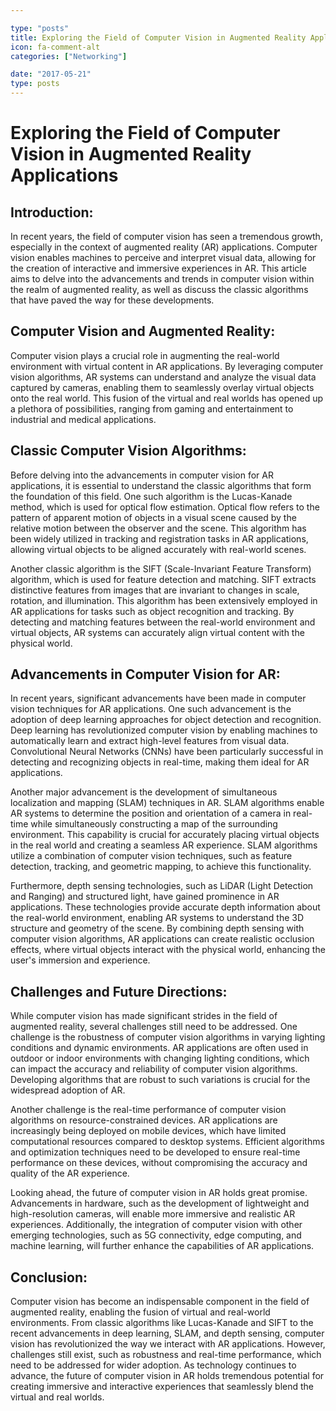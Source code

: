 ```yaml
---

type: "posts"
title: Exploring the Field of Computer Vision in Augmented Reality Applications
icon: fa-comment-alt
categories: ["Networking"]

date: "2017-05-21"
type: posts
---
```





# Exploring the Field of Computer Vision in Augmented Reality Applications

## Introduction:
In recent years, the field of computer vision has seen a tremendous growth, especially in the context of augmented reality (AR) applications. Computer vision enables machines to perceive and interpret visual data, allowing for the creation of interactive and immersive experiences in AR. This article aims to delve into the advancements and trends in computer vision within the realm of augmented reality, as well as discuss the classic algorithms that have paved the way for these developments.

## Computer Vision and Augmented Reality:
Computer vision plays a crucial role in augmenting the real-world environment with virtual content in AR applications. By leveraging computer vision algorithms, AR systems can understand and analyze the visual data captured by cameras, enabling them to seamlessly overlay virtual objects onto the real world. This fusion of the virtual and real worlds has opened up a plethora of possibilities, ranging from gaming and entertainment to industrial and medical applications.

## Classic Computer Vision Algorithms:
Before delving into the advancements in computer vision for AR applications, it is essential to understand the classic algorithms that form the foundation of this field. One such algorithm is the Lucas-Kanade method, which is used for optical flow estimation. Optical flow refers to the pattern of apparent motion of objects in a visual scene caused by the relative motion between the observer and the scene. This algorithm has been widely utilized in tracking and registration tasks in AR applications, allowing virtual objects to be aligned accurately with real-world scenes.

Another classic algorithm is the SIFT (Scale-Invariant Feature Transform) algorithm, which is used for feature detection and matching. SIFT extracts distinctive features from images that are invariant to changes in scale, rotation, and illumination. This algorithm has been extensively employed in AR applications for tasks such as object recognition and tracking. By detecting and matching features between the real-world environment and virtual objects, AR systems can accurately align virtual content with the physical world.

## Advancements in Computer Vision for AR:
In recent years, significant advancements have been made in computer vision techniques for AR applications. One such advancement is the adoption of deep learning approaches for object detection and recognition. Deep learning has revolutionized computer vision by enabling machines to automatically learn and extract high-level features from visual data. Convolutional Neural Networks (CNNs) have been particularly successful in detecting and recognizing objects in real-time, making them ideal for AR applications.

Another major advancement is the development of simultaneous localization and mapping (SLAM) techniques in AR. SLAM algorithms enable AR systems to determine the position and orientation of a camera in real-time while simultaneously constructing a map of the surrounding environment. This capability is crucial for accurately placing virtual objects in the real world and creating a seamless AR experience. SLAM algorithms utilize a combination of computer vision techniques, such as feature detection, tracking, and geometric mapping, to achieve this functionality.

Furthermore, depth sensing technologies, such as LiDAR (Light Detection and Ranging) and structured light, have gained prominence in AR applications. These technologies provide accurate depth information about the real-world environment, enabling AR systems to understand the 3D structure and geometry of the scene. By combining depth sensing with computer vision algorithms, AR applications can create realistic occlusion effects, where virtual objects interact with the physical world, enhancing the user's immersion and experience.

## Challenges and Future Directions:
While computer vision has made significant strides in the field of augmented reality, several challenges still need to be addressed. One challenge is the robustness of computer vision algorithms in varying lighting conditions and dynamic environments. AR applications are often used in outdoor or indoor environments with changing lighting conditions, which can impact the accuracy and reliability of computer vision algorithms. Developing algorithms that are robust to such variations is crucial for the widespread adoption of AR.

Another challenge is the real-time performance of computer vision algorithms on resource-constrained devices. AR applications are increasingly being deployed on mobile devices, which have limited computational resources compared to desktop systems. Efficient algorithms and optimization techniques need to be developed to ensure real-time performance on these devices, without compromising the accuracy and quality of the AR experience.

Looking ahead, the future of computer vision in AR holds great promise. Advancements in hardware, such as the development of lightweight and high-resolution cameras, will enable more immersive and realistic AR experiences. Additionally, the integration of computer vision with other emerging technologies, such as 5G connectivity, edge computing, and machine learning, will further enhance the capabilities of AR applications.

## Conclusion:
Computer vision has become an indispensable component in the field of augmented reality, enabling the fusion of virtual and real-world environments. From classic algorithms like Lucas-Kanade and SIFT to the recent advancements in deep learning, SLAM, and depth sensing, computer vision has revolutionized the way we interact with AR applications. However, challenges still exist, such as robustness and real-time performance, which need to be addressed for wider adoption. As technology continues to advance, the future of computer vision in AR holds tremendous potential for creating immersive and interactive experiences that seamlessly blend the virtual and real worlds.